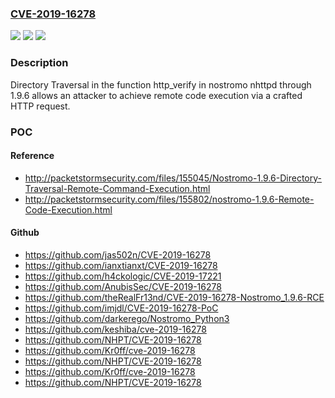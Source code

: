 ### [CVE-2019-16278](https://cve.mitre.org/cgi-bin/cvename.cgi?name=CVE-2019-16278)
![](https://img.shields.io/static/v1?label=Product&message=n%2Fa&color=blue)
![](https://img.shields.io/static/v1?label=Version&message=n%2Fa&color=blue)
![](https://img.shields.io/static/v1?label=Vulnerability&message=n%2Fa&color=brighgreen)

### Description

Directory Traversal in the function http_verify in nostromo nhttpd through 1.9.6 allows an attacker to achieve remote code execution via a crafted HTTP request.

### POC

#### Reference
- http://packetstormsecurity.com/files/155045/Nostromo-1.9.6-Directory-Traversal-Remote-Command-Execution.html
- http://packetstormsecurity.com/files/155802/nostromo-1.9.6-Remote-Code-Execution.html

#### Github
- https://github.com/jas502n/CVE-2019-16278
- https://github.com/ianxtianxt/CVE-2019-16278
- https://github.com/h4ckologic/CVE-2019-17221
- https://github.com/AnubisSec/CVE-2019-16278
- https://github.com/theRealFr13nd/CVE-2019-16278-Nostromo_1.9.6-RCE
- https://github.com/imjdl/CVE-2019-16278-PoC
- https://github.com/darkerego/Nostromo_Python3
- https://github.com/keshiba/cve-2019-16278
- https://github.com/NHPT/CVE-2019-16278
- https://github.com/Kr0ff/cve-2019-16278
- https://github.com/NHPT/CVE-2019-16278
- https://github.com/Kr0ff/cve-2019-16278
- https://github.com/NHPT/CVE-2019-16278

